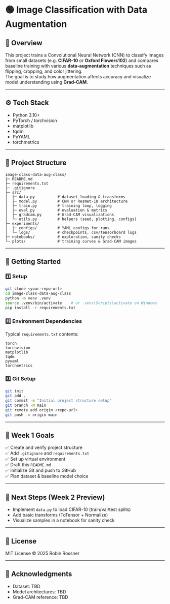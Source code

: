 # 🟢 Image Classification with Data Augmentation

## 📘 Overview
This project trains a Convolutional Neural Network (CNN) to classify images from small datasets (e.g. **CIFAR-10** or **Oxford Flowers102**) and compares baseline training with various **data-augmentation** techniques such as flipping, cropping, and color jittering.  
The goal is to study how augmentation affects accuracy and visualize model understanding using **Grad-CAM**.

---

## ⚙️ Tech Stack
- Python 3.10+
- PyTorch / torchvision  
- matplotlib  
- tqdm  
- PyYAML  
- torchmetrics  

---

## 📂 Project Structure
```
image-class-data-aug-class/
├─ README.md
├─ requirements.txt
├─ .gitignore
├─ src/
│  ├─ data.py          # dataset loading & transforms
│  ├─ model.py         # CNN or ResNet-18 architecture
│  ├─ train.py         # training loop, logging
│  ├─ eval.py          # evaluation & metrics
│  ├─ gradcam.py       # Grad-CAM visualizations
│  └─ utils.py         # helpers (seed, plotting, configs)
├─ experiments/
│  ├─ configs/         # YAML configs for runs
│  └─ logs/            # checkpoints, csv/tensorboard logs
├─ notebooks/          # exploration, sanity checks
└─ plots/              # training curves & Grad-CAM images
```

---

## 🚀 Getting Started

### 1️⃣ Setup
```bash
git clone <your-repo-url>
cd image-class-data-aug-class
python -m venv .venv
source .venv/bin/activate    # or .venv\Scripts\activate on Windows
pip install -r requirements.txt
```

### 2️⃣ Environment Dependencies
Typical `requirements.txt` contents:
```
torch
torchvision
matplotlib
tqdm
pyyaml
torchmetrics
```

### 3️⃣ Git Setup
```bash
git init
git add .
git commit -m "Initial project structure setup"
git branch -M main
git remote add origin <repo-url>
git push -u origin main
```

---

## 🧠 Week 1 Goals
✅ Create and verify project structure  
✅ Add `.gitignore` and `requirements.txt`  
✅ Set up virtual environment  
✅ Draft this `README.md`  
✅ Initialize Git and push to GitHub  
✅ Plan dataset & baseline model choice  

---

## 🧩 Next Steps (Week 2 Preview)
- Implement `data.py` to load CIFAR-10 (train/val/test splits)
- Add basic transforms (ToTensor + Normalize)
- Visualize samples in a notebook for sanity check

---

## 📄 License
MIT License © 2025 Robin Rossner

---

## 🙌 Acknowledgments
- Dataset: TBD
- Model architectures: TBD
- Grad-CAM reference: TBD